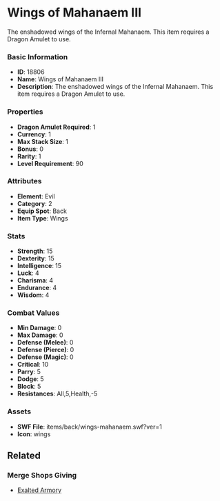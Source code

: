 # Wings of Mahanaem III

The enshadowed wings of the Infernal Mahanaem. This item requires a Dragon Amulet to use.

### Basic Information

- **ID**: 18806
- **Name**: Wings of Mahanaem III
- **Description**: The enshadowed wings of the Infernal Mahanaem. This item requires a Dragon Amulet to use.

### Properties

- **Dragon Amulet Required**: 1
- **Currency**: 1
- **Max Stack Size**: 1
- **Bonus**: 0
- **Rarity**: 1
- **Level Requirement**: 90

### Attributes

- **Element**: Evil
- **Category**: 2
- **Equip Spot**: Back
- **Item Type**: Wings

### Stats

- **Strength**: 15
- **Dexterity**: 15
- **Intelligence**: 15
- **Luck**: 4
- **Charisma**: 4
- **Endurance**: 4
- **Wisdom**: 4

### Combat Values

- **Min Damage**: 0
- **Max Damage**: 0
- **Defense (Melee)**: 0
- **Defense (Pierce)**: 0
- **Defense (Magic)**: 0
- **Critical**: 10
- **Parry**: 5
- **Dodge**: 5
- **Block**: 5
- **Resistances**: All,5,Health,-5

### Assets

- **SWF File**: items/back/wings-mahanaem.swf?ver=1
- **Icon**: wings

## Related

### Merge Shops Giving

- [Exalted Armory](../merge-shops/303-exalted-armory.md)

